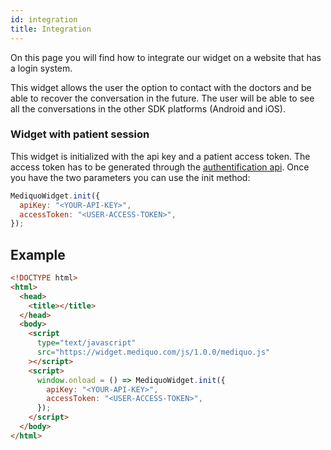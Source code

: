 ```yaml
---
id: integration
title: Integration
---
```


On this page you will find how to integrate our widget on a website that has a login system. 

This widget allows the user the option to contact with the doctors and be able to recover the conversation in the future. The user will be able to see all the conversations in the other SDK platforms (Android and iOS).

### Widget with patient session

This widget is initialized with the api key and a patient access token. The access token has to be generated through the [authentification api](/docs/sdk/widget/withsession/authentication). Once you have the two parameters you can use the init method:

```js
MediquoWidget.init({
  apiKey: "<YOUR-API-KEY>",
  accessToken: "<USER-ACCESS-TOKEN>",
});
```

## Example

```html
<!DOCTYPE html>
<html>
  <head>
    <title></title>
  </head>
  <body>
    <script
      type="text/javascript"
      src="https://widget.mediquo.com/js/1.0.0/mediquo.js"
    ></script>
    <script>
      window.onload = () => MediquoWidget.init({
        apiKey: "<YOUR-API-KEY>",
        accessToken: "<USER-ACCESS-TOKEN>",
      });
    </script>
  </body>
</html>
```
